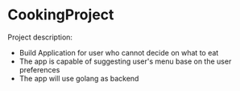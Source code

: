 # CookingProject
Project description:
- Build Application for user who cannot decide on what to eat
- The app is capable of suggesting user's menu base on the user preferences
- The app will use golang as backend 
